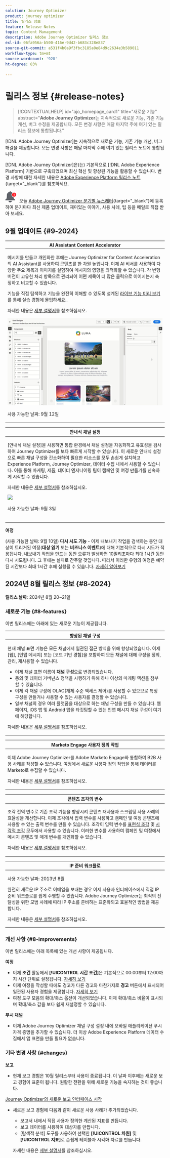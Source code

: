 ```yaml
---
solution: Journey Optimizer
product: journey optimizer
title: 릴리스 정보
feature: Release Notes
topic: Content Management
description: Adobe Journey Optimizer 릴리스 정보
exl-id: 06fa956a-b500-416e-9d42-b683c328e837
source-git-commit: a531f4b0a9f3fbc3185a0e84d9c2634e3b589011
workflow-type: tm+mt
source-wordcount: '928'
ht-degree: 83%

---
```


# 릴리스 정보 {#release-notes}

>[!CONTEXTUALHELP]
>id="ajo_homepage_card1"
>title="새로운 기능"
>abstract="**Adobe Journey Optimizer**&#x200B;는 지속적으로 새로운 기능, 기존 기능 개선, 버그 수정을 제공합니다. 모든 변경 사항은 매달 마지막 주에 여기 있는 릴리스 정보에 통합됩니다."

[!DNL Adobe Journey Optimizer]는 지속적으로 새로운 기능, 기존 기능 개선, 버그 해결을 제공합니다. 모든 변경 사항은 매달 마지막 주에 여기 있는 릴리스 노트에 통합됩니다.

[!DNL Adobe Journey Optimizer]은(는) 기본적으로 [!DNL Adobe Experience Platform] 기반으로 구축되었으며 최신 혁신 및 향상된 기능을 활용할 수 있습니다. 변경 사항에 대한 자세한 내용은 [Adobe Experience Platform 릴리스 노트](https://experienceleague.adobe.com/docs/experience-platform/release-notes/latest.html?lang=ko-KR){target="_blank"}를 참조하세요.

![뉴스레터](../assets/do-not-localize/nl-icon.png) 오늘 [Adobe Journey Optimizer 분기별 뉴스레터](https://www.adobe.com/subscription/Adobe_Journey_Optimizer_NL.html){target="_blank"}에 등록하여 분기마다 최신 제품 업데이트, 재미있는 이야기, 사용 사례, 팁 등을 메일로 직접 받아 보세요.

## 9월 업데이트 {#9-2024}

<table>
<thead>
<tr>
<th><strong>AI Assistant Content Accelerator </strong><br/></th>
</tr>
</thead>
<tbody>
<tr>
<td>
<p>메시지를 만들고 개인화한 후에는 Journey Optimizer for Content Acceleration의 AI Assistant를 사용하여 콘텐츠를 한 차원 높입니다. 이제 AI 비서를 사용하여 다양한 주요 제목과 이미지를 실험하여 메시지의 영향을 최적화할 수 있습니다. 각 변형 버전이 고유한 처리 항목으로 관리되어 어떤 제목이 더 많은 클릭으로 이어지는지 측정하고 비교할 수 있습니다.</p>
<p>기능을 직접 탐색하고 기능을 완전히 이해할 수 있도록 설계된 <a href="https://experienceleague.adobe.com/en/apps/journey-optimizer/ai-assistant-content-accelerator">라이브 기능 미리 보기</a>를 통해 실습 경험에 몰입하세요.</a>.</p>
<p>자세한 내용은 <a href="../content-management/gs-generative.md">세부 설명서</a>를 참조하십시오.</p>
<img src="assets/do-not-localize/ai-content.gif"/>
<p>사용 가능한 날짜: 9월 12일</p>
</td>
</tr>
</tbody>
</table>

<table>
<thead>
<tr>
<th><strong>안내식 채널 설정</strong><br/></th>
</tr>
</thead>
<tbody>
<tr>
<td>
<p>[안내식 채널 설정]을 사용하면 통합 환경에서 채널 설정을 자동화하고 유효성을 검사하여 Journey Optimizer를 보다 빠르게 시작할 수 있습니다. 이 새로운 안내식 설정으로 빠른 채널 구성을 간소화하여 필요한 리소스를 모두 손쉽게 설치하고 Experience Platform, Journey Optimizer, 데이터 수집 내에서 사용할 수 있습니다. 이를 통해 마케팅, 제품, 데이터 엔지니어링 팀이 캠페인 및 여정 만들기를 신속하게 시작할 수 있습니다.</p>
<p>자세한 내용은 <a href="../configuration/set-mobile-config.md">세부 설명서</a>를 참조하십시오.</p>
<img src="assets/do-not-localize/guided-setup.gif"/>
<p>사용 가능한 날짜: 9월 3일</p>
</br>
</td>
</tr>
</tbody>
</table>

**여정**

(사용 가능한 날짜: 9월 10일) **다시 시도 기능** - 이제 내보내기 작업을 검색하는 동안 대상이 트리거된 여정(**대상 읽기** 또는 **비즈니스 이벤트**)에 대해 기본적으로 다시 시도가 적용됩니다. 내보내기 작업을 만드는 동안 오류가 발생하면 10밀리초마다 최대 1시간 동안 다시 시도됩니다. 그 후에는 실패로 간주할 것입니다. 따라서 이러한 유형의 여정은 예약된 시간보다 최대 1시간 후에 실행될 수 있습니다. [자세히 알아보기](../building-journeys/read-audience.md#retries)

## 2024년 8월 릴리스 정보 {#8-2024}

**릴리스 날짜**: 2024년 8월 20~21일

<!--
>[!CAUTION]
>
>**Early release notes below are subject to change without prior notice until the release date**. Links, screens and updated documentation are published at the release date.
>
-->

### 새로운 기능 {#8-features}

이번 릴리스에는 아래에 있는 새로운 기능이 제공됩니다.

<!--
<table>
<thead>
<tr>
<th><strong>Content Cards (Limited Availability)</strong><br/></th>
</tr>
</thead>
<tbody>
<tr>
<td>
<p>Content cards are a new digital messaging feature in Adobe Journey Optimizer that delivers personalized and engaging content directly within mobile apps and websites. Unlike traditional push notifications, Content Cards integrate seamlessly into the user interface, offering persistent, non-intrusive updates that enhance user interaction and experience.</p>
<p>This feature enables marketers to present relevant, rich media content to users, driving higher engagement and ensuring important messages are seen without disrupting the user journey.</p>
</br>
<p>Content card are currently only available for a set of organizations (Limited Availability). To gain access, contact your Adobe representative.</p>
</td>
</tr>
</tbody>
</table-->

<table>
<thead>
<tr>
<th><strong>향상된 채널 구성</strong><br/></th>
</tr>
</thead>
<tbody>
<tr>
<td>
<p>현재 채널 표면 기능은 모든 채널에서 일관된 접근 방식을 위해 향상되었습니다. 이제 [웹], [인앱 메시지] 또는 [코드 기반 경험]을 포함하여 모든 채널에 대해 구성을 정의, 관리, 재사용할 수 있습니다.</p>
<p><ul>
<li>이제 채널 표면 이름이 <strong>채널 구성</strong>으로 변경되었습니다.</li>
<li>동의 및 데이터 거버넌스 정책을 시행하기 위해 하나 이상의 마케팅 액션을 첨부할 수 있습니다.</li>
<li>이제 각 채널 구성에 OLAC(개체 수준 액세스 제어)를 사용할 수 있으므로 특정 구성을 만들거나 사용할 수 있는 사용자를 결정할 수 있습니다.</li>
<li>일부 채널의 경우 여러 플랫폼을 대상으로 하는 채널 구성을 만들 수 있습니다. 웹 페이지, iOS 앱 및 Android 앱을 타깃팅할 수 있는 인앱 메시지 채널 구성이 여기에 해당합니다.</li>
</ul></p>
<p>자세한 내용은 <a href="../configuration/channel-surfaces.md">세부 설명서</a>를 참조하십시오.</p>
</td>
</tr>
</tbody>
</table>

<table>
<thead>
<tr>
<th><strong>Marketo Engage 사용자 정의 작업</strong><br/></th>
</tr>
</thead>
<tbody>
<tr>
<td>
<p>이제 Adobe Journey Optimizer를 Adobe Marketo Engage와 통합하여 B2B 사용 사례를 작성할 수 있습니다. 여정에서 새로운 사용자 정의 작업을 통해 데이터를 Marketo로 수집할 수 있습니다.</p>
<p>자세한 내용은 <a href="../action/marketo-engage.md">세부 설명서</a>를 참조하십시오.</p>
</td>
</tr>
</tbody>
</table>


<table>
<thead>
<tr>
<th><strong>콘텐츠 조각의 변수</strong><br/></th>
</tr>
</thead>
<tbody>
<tr>
<td>
<p>조각 전역 변수로 기존 조각 기능을 향상시켜 콘텐츠 재사용과 스크립팅 사용 사례의 효율성을 개선합니다. 이제 조각에서 입력 변수를 사용하고 캠페인 및 여정 콘텐츠에 사용할 수 있는 출력 변수를 만들 수 있습니다. 조각이 입력 변수를 <a href="../personalization/use-expression-fragments.md">표현식 조각</a> 및 <a href="../email/use-visual-fragments.md">시각적 조각</a> 모두에서 사용할 수 있습니다. 이러한 변수를 사용하여 캠페인 및 여정에서 메시지 콘텐츠 및 매개 변수를 개인화할 수 있습니다.</p>
<p>자세한 내용은 <a href="../personalization/use-expression-fragments.md">세부 설명서</a>를 참조하십시오.</p>
</p>
</td>
</tr>
</tbody>
</table>

<table>
<thead>
<tr>
<th><strong>IP 준비 워크플로</strong><br/></th>
</tr>
</thead>
<tbody>
<tr>
<td>
<p>사용 가능한 날짜: 2013년 8월</p>
<p>완전히 새로운 IP 주소로 이메일을 보내는 경우 이제 사용자 인터페이스에서 직접 IP 준비 워크플로를 쉽게 수행할 수 있습니다. Adobe Journey Optimizer는 최적의 전달성을 위한 모범 사례에 따라 IP 주소를 준비하는 표준화되고 효율적인 방법을 제공합니다.</p>
<p>자세한 내용은 <a href="../configuration/ip-warmup-gs.md">세부 설명서</a>를 참조하십시오.</p>
</td>
</tr>
</tbody>
</table>

### 개선 사항 {#8-improvements}

이번 릴리스에는 아래 목록에 있는 개선 사항이 제공됩니다.

**여정**

* 이제 **조건** 활동에서 **[!UICONTROL 시간 조건]**&#x200B;은 기본적으로 00:00부터 12:00까지 시간 단위로 설정됩니다. [자세히 보기](../building-journeys/condition-activity.md#time_condition)
* 이제 여정을 작성할 때에도 경고가 다른 경고와 마찬가지로 **경고** 버튼에서 표시되어 일관된 사용자 경험을 제공합니다. [자세히 보기](../building-journeys/troubleshooting.md#checking-for-errors-before-testing)
* 여정 도구 모음의 확대/축소 옵션이 개선되었습니다. 이제 확대/축소 비율이 표시되며 확대/축소 값을 보다 쉽게 재설정할 수 있습니다.

<!--**Audiences and Profiles**-->

<!--* The use of audiences from custom upload (CSV file) is now available for use with Privacy and Security Shield add-on.-->
<!--* When targeting a custom upload (CSV file) audience, you can now use attributes from the file in your campaigns and journeys. These attributes are available in the personalization editor, to personalize your messages, and the journey advanced expression editor.-->
<!--* The License usage dashboard now shows the count of Engageable Profiles. [Read more](../audience/license-usage.md)-->

**푸시 채널**

* 이제 Adobe Journey Optimizer 채널 구성 설정 내에 모바일 애플리케이션 푸시 자격 증명을 추가할 수 있습니다. 더 이상 Adobe Experience Platform 데이터 수집에서 앱 표면을 만들 필요가 없습니다.

### 기타 변경 사항 {#changes}

**보고**

* 현재 보고 경험은 10월 릴리스부터 사용이 종료됩니다. 이 날짜 이후에는 새로운 보고 경험이 표준이 됩니다. 원활한 전환을 위해 새로운 기능을 숙지하는 것이 좋습니다.

[Journey Optimizer의 새로운 보고 인터페이스 시작](../reports/report-gs-cja.md)

* 새로운 보고 경험에 다음과 같이 새로운 사용 사례가 추가되었습니다.

   * 보고서 내에서 직접 사용자 정의한 계산된 지표를 만듭니다.
   * 보고 데이터를 사용하여 대상자를 만듭니다.
   * [탐색적 분석] 도구를 사용하여 선택한 **[!UICONTROL 차원]** 및 **[!UICONTROL 지표]**&#x200B;로 손쉽게 테이블과 시각화 자료를 만듭니다.

  자세한 내용은 [세부 설명서](../reports/report-cja-manage.md)를 참조하십시오.
